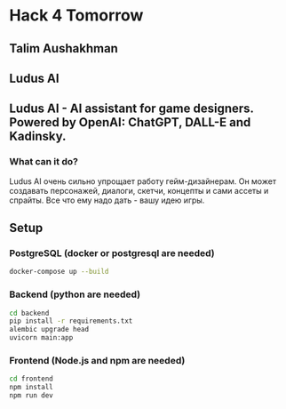 # Hack 4 Tomorrow

## Talim Aushakhman

## Ludus AI

## Ludus AI - AI assistant for game designers. Powered by OpenAI: ChatGPT, DALL-E and Kadinsky.

### What can it do?
Ludus AI очень сильно упрощает работу гейм-дизайнерам. Он может создавать персонажей, диалоги, скетчи, концепты и сами ассеты и спрайты. Все что ему надо дать - вашу идею игры.

## Setup

### PostgreSQL (docker or postgresql are needed)

```bash
docker-compose up --build
```

### Backend (python are needed)
```bash
cd backend
pip install -r requirements.txt
alembic upgrade head
uvicorn main:app
```

### Frontend (Node.js and npm are needed)
```bash
cd frontend
npm install
npm run dev
```
